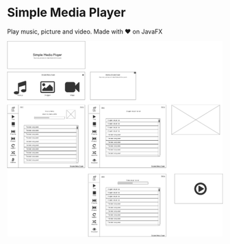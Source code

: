 # Simple Media Player
Play music, picture and video. Made with ♥ on JavaFX

![Simple Media Player](ux/simple_media_player.png)
